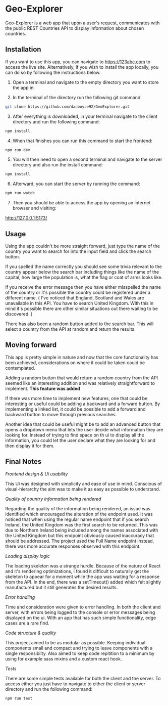 # Geo-Explorer

Geo-Explorer is a web app that upon a user's request, communicates with the public REST Countries API to display information about chosen countries.

## Installation

If you want to use this app, you can navigate to https://123abc.com to access the live site. Alternatively, if you wish to install the app locally, you can do so by following the instructions below.

1. Open a terminal and navigate to the empty directory you want to store the app in.

2. In the terminal of the directory run the following git command:

```bash
git clone https://github.com/danboyce92/GeoExplorer.git
```

3. After everything is downloaded, in your terminal navigate to the client directory and run the following command:

```bash
npm install
```

4. When that finishes you can run this command to start the frontend:

```bash
npm run dev
```

5. You will then need to open a second terminal and navigate to the server directory and also run the install command:

```bash
npm install
```

6. Afterward, you can start the server by running the command:

```bash
npm run watch
```

7. Then you should be able to access the app by opening an internet browser and visiting:

http://127.0.0.1:5173/

## Usage

Using the app couldn't be more straight forward, just type the name of the country you want to search for into the input field and click the search button.

If you spelled the name correctly you should see some trivia relevant to the country appear below the search bar including things like the name of the capital, how large the population is, what the flag or coat of arms looks like.

If you receive the error message then you have either misspelled the name of the country or it's possible the country could be registered under a different name. ( I've noticed that England, Scotland and Wales are unavailable in this API. You have to search United Kingdom. With this in mind it's possible there are other similar situations out there waiting to be discovered. )

There has also been a random button added to the search bar. This will select a country from the API at random and return the results.

## Moving forward

This app is pretty simple in nature and now that the core functionality has been achieved, considerations on where it could be taken could be contemplated.

Adding a random button that would return a random country from the API seemed like an interesting addition and was relatively straightforward to implement. **This feature was added**

If there was more time to implement new features, one that could be interesting or useful could be adding a backward and a forward button. By implementing a linked list, it could be possible to add a forward and backward button to move through previous searches.

Another idea that could be useful might be to add an advanced button that opens a dropdown menu that lets the user decide what information they are looking for. Instead of trying to find space on th ui to display all the information, you could let the user declare what they are looking for and then display it for them.

## Final Notes

_Frontend design & Ui usability_

This Ui was designed with simplicity and ease of use in mind. Conscious of visual-hierarchy the aim was to make it as easy as possible to understand.

_Quality of country information being rendered_

Regarding the quality of the information being rendered, an issue was identified which encouraged the alteration of the endpoint used. It was noticed that when using the regular name endpoint that if you search Ireland, the United Kingdom was the first search to be returned. This was due to Northern Ireland being included among the names associated with the United Kingdom but this endpoint obviously caused inaccuracy that should be addressed.
The project used the Full Name endpoint instead, there was more accurate responses observed with this endpoint.

_Loading display logic_

The loading skeleton was a strange hurdle. Because of the nature of React and it's rendering optimizations, I found it difficult to naturally get the skeleton to appear for a moment while the app was waiting for a response from the API. In the end, there was a setTimeout() added which felt slightly manufactured but it still generates the desired results.

_Error handling_

Time and consideration were given to error handling. In both the client and server, with errors being logged to the console or error messages being displayed on the ui. With an app that has such simple functionality, edge cases are a rare find.

_Code structure & quality_

This project aimed to be as modular as possible. Keeping individual components small and compact and trying to leave components with a single responsibilty.
Also aimed to keep code repitition to a minimum by using for example sass mixins and a custom react hook.

_Tests_

There are some simple tests available for both the client and the server. To access either you just have to navigate to either the client or server directory and run the following command:

```bash
npm run test
```

